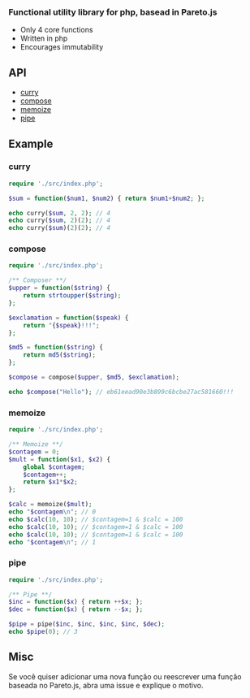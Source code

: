 ### Functional utility library for php, basead in Pareto.js

- Only 4 core functions
- Written in php
- Encourages immutability

## API

* [curry](#curry)
* [compose](#compose)
* [memoize](#memoize)
* [pipe](#pipe)


## Example

### curry

```php
require './src/index.php';

$sum = function($num1, $num2) { return $num1+$num2; };

echo curry($sum, 2, 2); // 4
echo curry($sum, 2)(2); // 4
echo curry($sum)(2)(2); // 4
```

### compose

```php
require './src/index.php';

/** Composer **/
$upper = function($string) {
	return strtoupper($string);
};

$exclamation = function($speak) {
	return "{$speak}!!!";
};

$md5 = function($string) {
	return md5($string);
};

$compose = compose($upper, $md5, $exclamation);

echo $compose("Hello"); // eb61eead90e3b899c6bcbe27ac581660!!!
```

### memoize

```php
require './src/index.php';

/** Memoize **/
$contagem = 0;
$mult = function($x1, $x2) {
	global $contagem;
	$contagem++;
	return $x1*$x2;
};

$calc = memoize($mult);
echo "$contagem\n"; // 0
echo $calc(10, 10); // $contagem=1 & $calc = 100
echo $calc(10, 10); // $contagem=1 & $calc = 100
echo $calc(10, 10); // $contagem=1 & $calc = 100
echo "$contagem\n"; // 1
```

### pipe

```php
require './src/index.php';

/** Pipe **/
$inc = function($x) { return ++$x; };
$dec = function($x) { return --$x; };

$pipe = pipe($inc, $inc, $inc, $inc, $dec);
echo $pipe(0); // 3
```

## Misc
Se você quiser adicionar uma nova função ou reescrever uma função baseada no Pareto.js, abra uma issue e explique o motivo.
